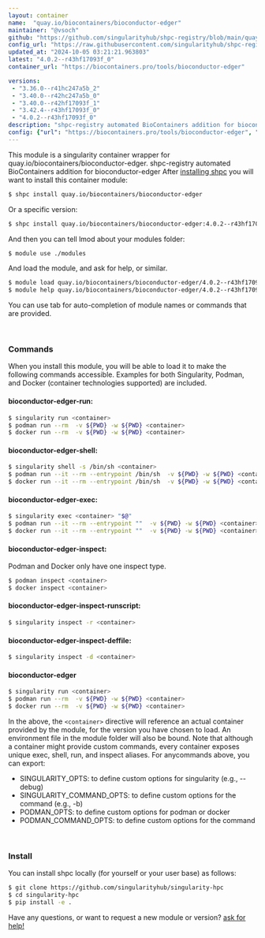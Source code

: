 ```yaml
---
layout: container
name:  "quay.io/biocontainers/bioconductor-edger"
maintainer: "@vsoch"
github: "https://github.com/singularityhub/shpc-registry/blob/main/quay.io/biocontainers/bioconductor-edger/container.yaml"
config_url: "https://raw.githubusercontent.com/singularityhub/shpc-registry/main/quay.io/biocontainers/bioconductor-edger/container.yaml"
updated_at: "2024-10-05 03:21:21.963803"
latest: "4.0.2--r43hf17093f_0"
container_url: "https://biocontainers.pro/tools/bioconductor-edger"

versions:
 - "3.36.0--r41hc247a5b_2"
 - "3.40.0--r42hc247a5b_0"
 - "3.40.0--r42hf17093f_1"
 - "3.42.4--r43hf17093f_0"
 - "4.0.2--r43hf17093f_0"
description: "shpc-registry automated BioContainers addition for bioconductor-edger"
config: {"url": "https://biocontainers.pro/tools/bioconductor-edger", "maintainer": "@vsoch", "description": "shpc-registry automated BioContainers addition for bioconductor-edger", "latest": {"4.0.2--r43hf17093f_0": "sha256:bf370d508da5675424680437c052d2dcfc7a3d89270aa7e03bcce89ceaca767a"}, "tags": {"3.36.0--r41hc247a5b_2": "sha256:fd4131e86260ead320c0fa1bf1de50c50c018f8ee3dfe1a7626af42f0860b9e8", "3.40.0--r42hc247a5b_0": "sha256:e6ec9c69f2b6bd609b7fd42a2cf9cb346e0f35e1a9a49a3aaaf08365e03956cf", "3.40.0--r42hf17093f_1": "sha256:b180a5d2102bdc1693b5c7a219aee157e163ffc1a99273225920b8a4eda11ab7", "3.42.4--r43hf17093f_0": "sha256:1ef04bf29136877807b1665114748ff8e84de704a57a5a11e03efa7722584d36", "4.0.2--r43hf17093f_0": "sha256:bf370d508da5675424680437c052d2dcfc7a3d89270aa7e03bcce89ceaca767a"}, "docker": "quay.io/biocontainers/bioconductor-edger"}
---
```


This module is a singularity container wrapper for quay.io/biocontainers/bioconductor-edger.
shpc-registry automated BioContainers addition for bioconductor-edger
After [installing shpc](#install) you will want to install this container module:


```bash
$ shpc install quay.io/biocontainers/bioconductor-edger
```

Or a specific version:

```bash
$ shpc install quay.io/biocontainers/bioconductor-edger:4.0.2--r43hf17093f_0
```

And then you can tell lmod about your modules folder:

```bash
$ module use ./modules
```

And load the module, and ask for help, or similar.

```bash
$ module load quay.io/biocontainers/bioconductor-edger/4.0.2--r43hf17093f_0
$ module help quay.io/biocontainers/bioconductor-edger/4.0.2--r43hf17093f_0
```

You can use tab for auto-completion of module names or commands that are provided.

<br>

### Commands

When you install this module, you will be able to load it to make the following commands accessible.
Examples for both Singularity, Podman, and Docker (container technologies supported) are included.

#### bioconductor-edger-run:

```bash
$ singularity run <container>
$ podman run --rm  -v ${PWD} -w ${PWD} <container>
$ docker run --rm  -v ${PWD} -w ${PWD} <container>
```

#### bioconductor-edger-shell:

```bash
$ singularity shell -s /bin/sh <container>
$ podman run --it --rm --entrypoint /bin/sh  -v ${PWD} -w ${PWD} <container>
$ docker run --it --rm --entrypoint /bin/sh  -v ${PWD} -w ${PWD} <container>
```

#### bioconductor-edger-exec:

```bash
$ singularity exec <container> "$@"
$ podman run --it --rm --entrypoint ""  -v ${PWD} -w ${PWD} <container> "$@"
$ docker run --it --rm --entrypoint ""  -v ${PWD} -w ${PWD} <container> "$@"
```

#### bioconductor-edger-inspect:

Podman and Docker only have one inspect type.

```bash
$ podman inspect <container>
$ docker inspect <container>
```

#### bioconductor-edger-inspect-runscript:

```bash
$ singularity inspect -r <container>
```

#### bioconductor-edger-inspect-deffile:

```bash
$ singularity inspect -d <container>
```



#### bioconductor-edger

```bash
$ singularity run <container>
$ podman run --rm  -v ${PWD} -w ${PWD} <container>
$ docker run --rm  -v ${PWD} -w ${PWD} <container>
```


In the above, the `<container>` directive will reference an actual container provided
by the module, for the version you have chosen to load. An environment file in the
module folder will also be bound. Note that although a container
might provide custom commands, every container exposes unique exec, shell, run, and
inspect aliases. For anycommands above, you can export:

 - SINGULARITY_OPTS: to define custom options for singularity (e.g., --debug)
 - SINGULARITY_COMMAND_OPTS: to define custom options for the command (e.g., -b)
 - PODMAN_OPTS: to define custom options for podman or docker
 - PODMAN_COMMAND_OPTS: to define custom options for the command

<br>

### Install

You can install shpc locally (for yourself or your user base) as follows:

```bash
$ git clone https://github.com/singularityhub/singularity-hpc
$ cd singularity-hpc
$ pip install -e .
```

Have any questions, or want to request a new module or version? [ask for help!](https://github.com/singularityhub/singularity-hpc/issues)